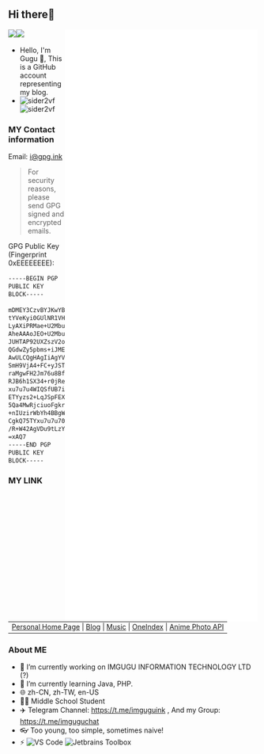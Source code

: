 ## Hi there👋

<a href="https://github.com/sider2vf"><img src="https://avatars.githubusercontent.com/u/116246824?v=4" height=120 /><img height=120 src="https://streak-stats.demolab.com?user=sider2vf&hide_border=true"><img align="right" width="390" src="https://github.com/sider2vf/sider2vf/blob/main/github-metrics.svg"></a> 

- Hello, I'm Gugu 👋, This is a GitHub account representing my blog.
- ![sider2vf](https://komarev.com/ghpvc/?username=sider2vf) ![sider2vf](https://visitor-badge.deta.dev/badge?page_id=sider2vf.profile)


### MY Contact information
 
Email: i@gpg.ink

> For security reasons, please send GPG signed and encrypted emails.

GPG Public Key (Fingerprint 0xEEEEEEEE):

```
-----BEGIN PGP PUBLIC KEY BLOCK-----

mDMEY3CzvBYJKwYBBAHaRw8BAQdAw2XJWX/M+AcTW7B6flgOOAr1wFKE3Axj5ZmU
tYVeKyi0GUlNR1VHVSA8YWRtaW5AaW1ndWd1Lmluaz6IkwQTFgoAOxYhBJ9QHuK6
LyAXiPRMae+U2Mbu7u7uBQJjcOH1AhsDBQsJCAcCAiICBhUKCQgLAgQWAgMBAh4H
AheAAAoJEO+U2Mbu7u7ucb8BAJjxsu55urUaQTURG7BeRjJQWQ8bZHc6Qyb/ShRo
JUHTAP92UXZszV2o54e1y7GMA8UDsyXoQ9HQKyeU7LOOogoMAbQSSU1HVUdVIDxp
QGdwZy5pbms+iJMEExYKADsWIQSfUB7iui8gF4j0TGnvlNjG7u7u7gUCY5S49QIb
AwULCQgHAgIiAgYVCgkICwIEFgIDAQIeBwIXgAAKCRDvlNjG7u7u7mO+AP42KlDF
SmH9VjA4+FC+yJSTZvmfQ43d+K8gW9e8I/8J3AEAiDUCydL/OnQbF/8qvci16tYz
raMgwFH2Jm76u8BfUge4OARjcNPnEgorBgEEAZdVAQUBAQdAiC758i9E+xqXnfKW
RJB6h1SX34+r0jReXZlpJGn6OngDAQgHiHgEGBYIAAkFAmNw4S0CGwwAIQkQ75TY
xu7u7u4WIQSfUB7iui8gF4j0TGnvlNjG7u7u7lB/AP9VzD3I7z2oa6D/TkXRPEgD
ETYyzs2+LqJSpFEX8FxYiAD/fp/NEsVBSXeCzsCDfZd4U/EsVZLSrsTW9NanuB+o
5Qa4MwRjciuoFgkrBgEEAdpHDwEBB0AF5AWH5EuP1DfvG1dxmcTXUuIYpjt07ACP
+nIUzirWbYh4BBgWCgAgFiEEn1Ae4rovIBeI9Exp75TYxu7u7u4FAmNyK6gCGyAA
CgkQ75TYxu7u7u70sAD/V430vuCE2ms2/0QqzGTTP9dBXw3Xl4ZPIwZp1r11gYMA
/R+W42AgVDu9tLzYYJBCtdg6j8KALiEPOFOiKxYdS+sG
=xAQ7
-----END PGP PUBLIC KEY BLOCK-----
```

### MY LINK
<table><tr><td><a href="https://imgugu.ink">Personal Home Page</a> |
<a href="https://blog.imgugu.ink">Blog</a> |
<a href="https://music.imgugu.ink/">Music</a> |
<a href="https://cloud.imgugu.ink/">OneIndex</a> |
<a href="https://moe.imgugu.ink/">Anime Photo API</a></td></tr></table>

### About ME
- 🔭 I’m currently working on IMGUGU INFORMATION TECHNOLOGY LTD (?)
- 🌱 I’m currently learning Java, PHP.
- 🌐 zh-CN, zh-TW, en-US
- 👨‍🎓 Middle School Student
- ✈️ Telegram Channel: https://t.me/imguguink , And my Group: https://t.me/imguguchat
- 👓 Too young, too simple, sometimes naive!
- ⚡ ![VS Code](http://img.shields.io/badge/-VS%20Code-007ACC?style=flat-square&logo=visual-studio-code&logoColor=ffffff) ![Jetbrains Toolbox](https://img.shields.io/badge/Jetbrains-Toolbox-007ACC?style=flat-square&logo=intellij-idea&logoColor=ffffff) 
